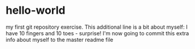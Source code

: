 # hello-world
my first git repository exercise.
This additional line is a bit about myself: I have 10 fingers and 10 toes - surprise!
I'm now going to commit this extra info about myself to the master readme file
